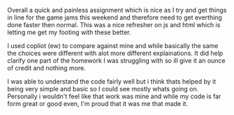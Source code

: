 Overall a quick and painless assignment which is nice as I try and get things in line for the game jams this weekend and therefore need to get everthing done faster then normal. This was a nice refresher on js and html which is letting me get my footing with these better. 

I used copliot (ew) to compare against mine and while basically the same the choices were different with alot more different explainations. It did help clarify one part of the homework I was struggling with so ill give it an ounce of credit and nothing more. 

I was able to understand the code fairly well but i think thats helped by it being very simple and basic so I could see mostly whats going on. Personally i wouldn't feel like that work was mine and while my code is far form great or good even, I'm proud that it was me that made it. 